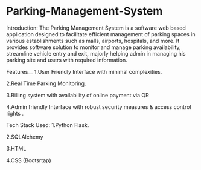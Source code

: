 # Parking-Management-System
Introduction:
The Parking Management System is a software web based application designed to facilitate efficient management of parking spaces in various establishments such as malls, airports, hospitals, and more. It provides software solution to monitor and manage parking availability, streamline vehicle entry and exit, majorly helping admin in managing his parking site and users with required information.

Features__
1.User Friendly Interface with minimal complexities.

2.Real Time Parking Monitoring.

3.Billing system with availability of online payment via QR 

4.Admin friendly Interface with robust security measures & access control rights .

Tech Stack Used:
1.Python Flask.

2.SQLAlchemy

3.HTML

4.CSS (Bootsrtap)
